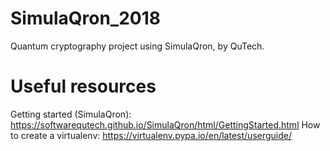 # SimulaQron_2018
Quantum cryptography project using SimulaQron, by QuTech.

# Useful resources
Getting started (SimulaQron): https://softwarequtech.github.io/SimulaQron/html/GettingStarted.html
How to create a virtualenv: https://virtualenv.pypa.io/en/latest/userguide/
